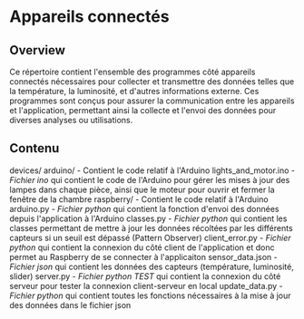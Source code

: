# Appareils connectés

## Overview
Ce répertoire contient l'ensemble des programmes côté appareils connectés nécessaires pour collecter et transmettre des données telles que la température, la luminosité, et d'autres informations externe. Ces programmes sont conçus pour assurer la communication entre les appareils et l'application, permettant ainsi la collecte et l'envoi des données pour diverses analyses ou utilisations.

## Contenu
devices/
    arduino/ - Contient le code relatif à l'Arduino
        lights_and_motor.ino - *Fichier ino* qui contient le code de l'Arduino pour gérer les mises à jour des lampes dans chaque pièce, ainsi que le moteur pour             ouvrir et fermer la fenêtre de la chambre
    raspberry/ - Contient le code relatif à l'Arduino
        arduino.py - *Fichier python* qui contient la fonction d'envoi des données depuis l'application à l'Arduino
        classes.py - *Fichier python* qui contient les classes permettant de mettre à jour les données récoltées par les différents capteurs si un seuil est dépassé          (Pattern Observer)
        client_error.py - *Fichier python* qui contient la connexion du côté client de l'application et donc permet au Raspberry de se connecter à l'applicaiton
        sensor_data.json - *Fichier json* qui contient les données des capteurs (température, luminosité, slider)
        server.py - *Fichier python TEST* qui contient la connexion du côté serveur pour tester la connexion client-serveur en local
        update_data.py - *Fichier python* qui contient toutes les fonctions nécessaires à la mise à jour des données dans le fichier json


